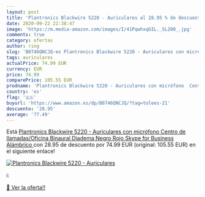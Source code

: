 ```yaml
---
layout: post
title: 'Plantronics Blackwire 5220 - Auriculares al 28.95 % de descuento'
date: 2020-09-22 22:38:47
image: 'https://m.media-amazon.com/images/I/41PqwhxqGIL._SL200_.jpg'
comments: true
category: ofertas
author: ring
slug: 'B0746QNCJQ-es Plantronics Blackwire 5220 - Auriculares con micrófono...'
tags: auriculares
actualPrice: 74.99 EUR
currency: EUR
price: 74.99
comparePrice: 105.55 EUR
prodname: 'Plantronics Blackwire 5220 - Auriculares con micrófono  Centro de llamadas/Oficina  Binaural  Diadema  Negro  Rojo  Skype for Business  Alámbrico '
country: 'es'
flag: '🇪🇸'
buyurl: 'https://www.amazon.es/dp/B0746QNCJQ/?tag=tolees-21'
descuento: '28.95'
average: '77.49'
---
```


Está [Plantronics Blackwire 5220 - Auriculares con micrófono  Centro de llamadas/Oficina  Binaural  Diadema  Negro  Rojo  Skype for Business  Alámbrico ](https://www.amazon.es/dp/B0746QNCJQ/?tag=tolees-21) con 28.95 de descuento por 74.99 EUR (original: 105.55 EUR) en el siguiente enlace!

[![Plantronics Blackwire 5220 - Auriculares](https://m.media-amazon.com/images/I/41PqwhxqGIL._SL200_.jpg)](https://www.amazon.es/dp/B0746QNCJQ/?tag=tolees-21)

ℹ️:


[🛒 Ver la oferta!!](https://www.amazon.es/dp/B0746QNCJQ/?tag=tolees-21)
